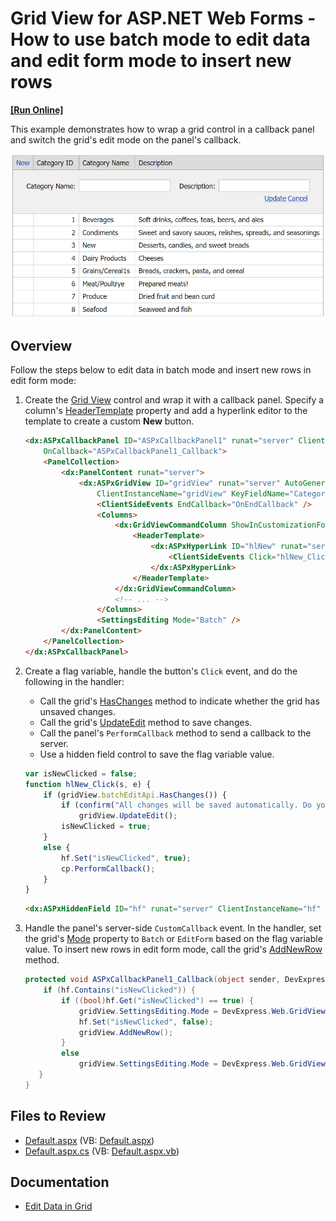 # Grid View for ASP.NET Web Forms - How to use batch mode to edit data and edit form mode to insert new rows
<!-- run online -->
**[[Run Online]](https://codecentral.devexpress.com/t191177/)**
<!-- run online end -->

This example demonstrates how to wrap a grid control in a callback panel and switch the grid's edit mode on the panel's callback.

![Grid Edit Mode](switchEditMode.png)

## Overview

Follow the steps below to edit data in batch mode and insert new rows in edit form mode:

1. Create the [Grid View](https://docs.devexpress.com/AspNet/DevExpress.Web.ASPxGridView) control and wrap it with a callback panel. Specify a column's [HeaderTemplate](https://docs.devexpress.com/AspNet/DevExpress.Web.GridViewColumn.HeaderTemplate) property and add a hyperlink editor to the template to create a custom **New** button.

    ```aspx
    <dx:ASPxCallbackPanel ID="ASPxCallbackPanel1" runat="server" ClientInstanceName="cp"
        OnCallback="ASPxCallbackPanel1_Callback">
        <PanelCollection>
            <dx:PanelContent runat="server">
                <dx:ASPxGridView ID="gridView" runat="server" AutoGenerateColumns="False" DataSourceID="ads"
                    ClientInstanceName="gridView" KeyFieldName="CategoryID" >
                    <ClientSideEvents EndCallback="OnEndCallback" />
                    <Columns>
                        <dx:GridViewCommandColumn ShowInCustomizationForm="True" ShowNewButtonInHeader="True">
                            <HeaderTemplate>
                                <dx:ASPxHyperLink ID="hlNew" runat="server" Text="New">
                                    <ClientSideEvents Click="hlNew_Click" />
                                </dx:ASPxHyperLink>
                            </HeaderTemplate>
                        </dx:GridViewCommandColumn>
                        <!-- ... -->
                    </Columns>
                    <SettingsEditing Mode="Batch" />
            </dx:PanelContent>
        </PanelCollection>
    </dx:ASPxCallbackPanel>
    ```

2. Create a flag variable, handle the button's `Click` event, and do the following in the handler:

   * Call the grid's [HasChanges](https://docs.devexpress.com/AspNet/js-ASPxClientGridViewBatchEditApi.HasChanges) method to indicate whether the grid has unsaved changes.
   * Call the grid's [UpdateEdit](https://docs.devexpress.com/AspNet/js-ASPxClientGridView.UpdateEdit) method to save changes.
   * Call the panel's `PerformCallback` method to send a callback to the server.
   * Use a hidden field control to save the flag variable value.

    ```js
    var isNewClicked = false;
    function hlNew_Click(s, e) {
        if (gridView.batchEditApi.HasChanges()) {
            if (confirm("All changes will be saved automatically. Do you want to continue?"))
                gridView.UpdateEdit();
            isNewClicked = true;
        }
        else {
            hf.Set("isNewClicked", true);
            cp.PerformCallback();
        }
    }
    ```

    ```aspx
    <dx:ASPxHiddenField ID="hf" runat="server" ClientInstanceName="hf" />
    ```

3. Handle the panel's server-side `CustomCallback` event. In the handler, set the grid's [Mode](https://docs.devexpress.com/AspNet/DevExpress.Web.ASPxGridViewEditingSettings.Mode) property to `Batch` or `EditForm` based on the flag variable value. To insert new rows in edit form mode, call the grid's [AddNewRow](https://docs.devexpress.com/AspNet/js-ASPxClientGridView.AddNewRow) method.

    ```csharp
    protected void ASPxCallbackPanel1_Callback(object sender, DevExpress.Web.CallbackEventArgsBase e) {
        if (hf.Contains("isNewClicked")) {
            if ((bool)hf.Get("isNewClicked") == true) {
                gridView.SettingsEditing.Mode = DevExpress.Web.GridViewEditingMode.EditForm;
                hf.Set("isNewClicked", false);
                gridView.AddNewRow();
            }
            else
                gridView.SettingsEditing.Mode = DevExpress.Web.GridViewEditingMode.Batch;
       }
    }
    ```

## Files to Review

* [Default.aspx](./CS/Default.aspx) (VB: [Default.aspx](./VB/Default.aspx))
* [Default.aspx.cs](./CS/Default.aspx.cs) (VB: [Default.aspx.vb](./VB/Default.aspx.vb))

## Documentation

* [Edit Data in Grid](https://docs.devexpress.com/AspNet/3712/components/grid-view/concepts/edit-data)
